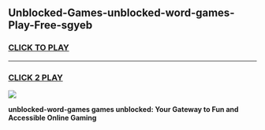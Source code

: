 
## Unblocked-Games-unblocked-word-games-Play-Free-sgyeb
<h3>
<a href="https://premium76.site?title=unblocked-word-games&ref=10A">CLICK TO PLAY</a></h3>
<hr>

<h3>
<a href="https://premium76.site?title=unblocked-word-games&ref=10A">CLICK 2 PLAY</a>
  
</h3>

<a href="https://premium76.site?title=unblocked-word-games&ref=10A"><img src="https://clearcache.store/games.png"></a>


**unblocked-word-games games unblocked: Your Gateway to Fun and Accessible Online Gaming**
